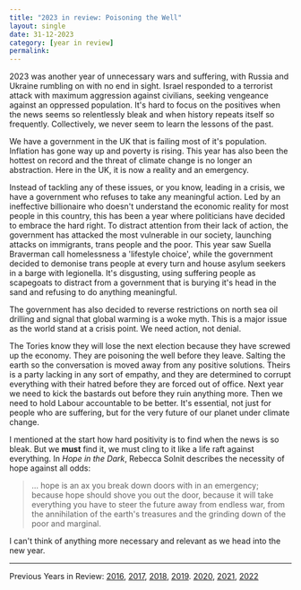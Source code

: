 ```yaml
---
title: "2023 in review: Poisoning the Well"
layout: single
date: 31-12-2023
category: [year in review]
permalink:
---
```


2023 was another year of unnecessary wars and suffering, with Russia and Ukraine rumbling on with no end in sight. Israel responded to a terrorist attack with maximum aggression against civilians, seeking vengeance against an oppressed population. It's hard to focus on the positives when the news seems so relentlessly bleak and when history repeats itself so frequently. Collectively, we never seem to learn the lessons of the past.

We have a government in the UK that is failing most of it's population. Inflation has gone way up and poverty is rising. This year has also been the hottest on record and the threat of climate change is no longer an abstraction. Here in the UK, it is now a reality and an emergency. 

Instead of tackling any of these issues, or you know, leading in a crisis, we have a government who refuses to take any meaningful action. Led by an ineffective billionaire who doesn't understand the economic reality for most people in this country, this has been a year where politicians have decided to embrace the hard right. To distract attention from their lack of action, the government has attacked the most vulnerable in our society, launching attacks on immigrants, trans people and the poor. This year saw Suella Braverman call homelessness a 'lifestyle choice', while the government decided to demonise trans people at every turn and house asylum seekers in a barge with legionella. It's disgusting, using suffering people as scapegoats to distract from a government that is burying it's head in the sand and refusing to do anything meaningful.

The government has also decided to reverse restrictions on north sea oil drilling and signal that global warming is a woke myth. This is a major issue as the world stand at a crisis point. We need action, not denial. 

The Tories know they will lose the next election because they have screwed up the economy. They are poisoning the well before they leave. Salting the earth so the conversation is moved away from any positive solutions. Theirs is a party lacking in any sort of empathy, and they are determined to corrupt everything with their hatred before they are forced out of office. Next year we need to kick the bastards out before they ruin anything more. Then we need to hold Labour accountable to be better. It's essential, not just for people who are suffering, but for the very future of our planet under climate change. 

I mentioned at the start how hard positivity is to find when the news is so bleak. But we **must** find it, we must cling to it like a life raft against everything. In *Hope in the Dark*, Rebecca Solnit describes the necessity of hope against all odds:

> ... hope is an ax you break down doors with in an emergency; because hope should shove you out the door, because it will take everything you have to steer the future away from endless war, from the annihilation of the earth's treasures and the grinding down of the poor and marginal.

I can't think of anything more necessary and relevant as we head into the new year.

---

Previous Years in Review: [2016](https://www.davidralphlewis.co.uk/2016-the-year-the-internet-took-over/), [2017](https://www.davidralphlewis.co.uk/2017-review-laughing-naked-emperor/), [2018](https://www.davidralphlewis.co.uk/2018-in-review-a-poem/), [2019](https://www.davidralphlewis.co.uk/2019-year-of-contradictions/). [2020](https://www.davidralphlewis.co.uk/so-long-2020/), [2021](https://www.davidralphlewis.co.uk/2021-in-review/), [2022](https://www.davidralphlewis.co.uk/2022-in-review-weaponised-nostalgia/)

